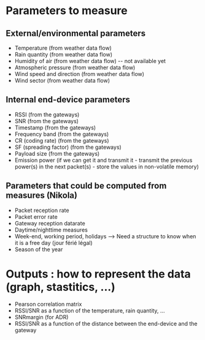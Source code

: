 # Parameters to measure

## External/environmental parameters

* Temperature (from weather data flow)
* Rain quantity (from weather data flow)
* Humidity of air (from weather data flow) -- not available yet
* Atmospheric pressure (from weather data flow)
* Wind speed and direction (from weather data flow)
* Wind sector (from weather data flow)


## Internal end-device parameters

* RSSI (from the gateways)
* SNR (from the gateways)
* Timestamp (from the gateways)
* Frequency band (from the gateways)
* CR (coding rate) (from the gateways)
* SF (spreading factor) (from the gateways)
* Payload size (from the gateways)
* Emission power (if we can get it and transmit it - transmit the previous power(s) in the next packet(s) - store the values in non-volatile memory)


## Parameters that could be computed from measures (Nikola)

* Packet reception rate
* Packet error rate
* Gateway reception datarate
* Daytime/nighttime measures
* Week-end, working period, holidays --> Need a structure to know when it is a free day (jour férié légal)
* Season of the year


# Outputs : how to represent the data (graph, stastitics, ...)

* Pearson correlation matrix
* RSSI/SNR as a function of the temperature, rain quantity, ...
* SNRmargin (for ADR)
* RSSI/SNR as a function of the distance between the end-device and the gateway
